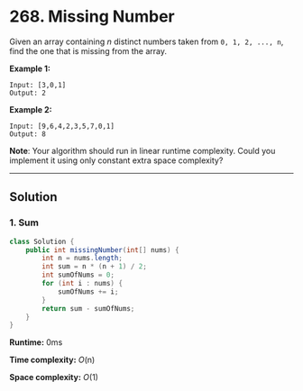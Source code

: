 # 268. Missing Number

Given an array containing *n* distinct numbers taken from `0, 1, 2, ..., n`, find the one that is missing from the array.

**Example 1:**

```
Input: [3,0,1]
Output: 2
```

**Example 2:**

```
Input: [9,6,4,2,3,5,7,0,1]
Output: 8
```

**Note**:
Your algorithm should run in linear runtime complexity. Could you implement it using only constant extra space complexity?

---
## Solution

### 1. Sum

```java
class Solution {
    public int missingNumber(int[] nums) {
        int n = nums.length;
        int sum = n * (n + 1) / 2;
        int sumOfNums = 0;
        for (int i : nums) {
            sumOfNums += i;
        }
        return sum - sumOfNums;
    }
}
```

**Runtime:**  0ms

**Time complexity:** _O_(n)

**Space complexity:** _O_(1)
